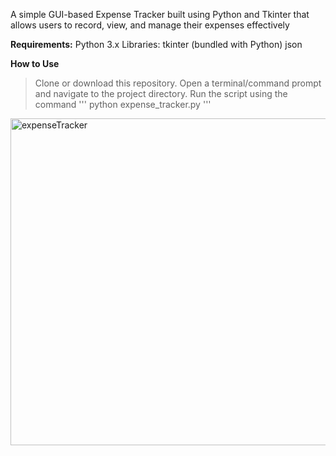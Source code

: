 A simple GUI-based Expense Tracker built using Python and Tkinter that allows users to record, view, and manage their expenses effectively

**Requirements:**
Python 3.x
Libraries:
tkinter (bundled with Python)
json 

**How to Use**
>Clone or download this repository.
>Open a terminal/command prompt and navigate to the project directory.
>Run the script using the command
 '''
    python expense_tracker.py
'''


<img width="523" alt="expenseTracker" src="https://github.com/user-attachments/assets/8e564e46-3a6b-4104-bb4f-dda8219cba98" />

